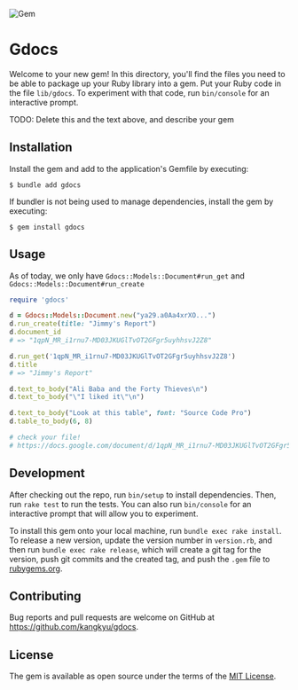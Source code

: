 ![Gem](https://img.shields.io/gem/v/gdocs)

# Gdocs

Welcome to your new gem! In this directory, you'll find the files you need to be able to package up your Ruby library into a gem. Put your Ruby code in the file `lib/gdocs`. To experiment with that code, run `bin/console` for an interactive prompt.

TODO: Delete this and the text above, and describe your gem

## Installation

Install the gem and add to the application's Gemfile by executing:

    $ bundle add gdocs

If bundler is not being used to manage dependencies, install the gem by executing:

    $ gem install gdocs

## Usage

As of today, we only have `Gdocs::Models::Document#run_get` and `Gdocs::Models::Document#run_create`
```rb
require 'gdocs'

d = Gdocs::Models::Document.new("ya29.a0Aa4xrXO...")
d.run_create(title: "Jimmy's Report")
d.document_id
# => "1qpN_MR_i1rnu7-MD03JKUGlTvOT2GFgr5uyhhsvJ2Z8"

d.run_get('1qpN_MR_i1rnu7-MD03JKUGlTvOT2GFgr5uyhhsvJ2Z8')
d.title
# => "Jimmy's Report"

d.text_to_body("Ali Baba and the Forty Thieves\n")
d.text_to_body("\"I liked it\"\n")

d.text_to_body("Look at this table", font: "Source Code Pro")
d.table_to_body(6, 8)

# check your file!
# https://docs.google.com/document/d/1qpN_MR_i1rnu7-MD03JKUGlTvOT2GFgr5uyhhsvJ2Z8/edit
```

## Development

After checking out the repo, run `bin/setup` to install dependencies. Then, run `rake test` to run the tests. You can also run `bin/console` for an interactive prompt that will allow you to experiment.

To install this gem onto your local machine, run `bundle exec rake install`. To release a new version, update the version number in `version.rb`, and then run `bundle exec rake release`, which will create a git tag for the version, push git commits and the created tag, and push the `.gem` file to [rubygems.org](https://rubygems.org).

## Contributing

Bug reports and pull requests are welcome on GitHub at https://github.com/kangkyu/gdocs.

## License

The gem is available as open source under the terms of the [MIT License](https://opensource.org/licenses/MIT).
